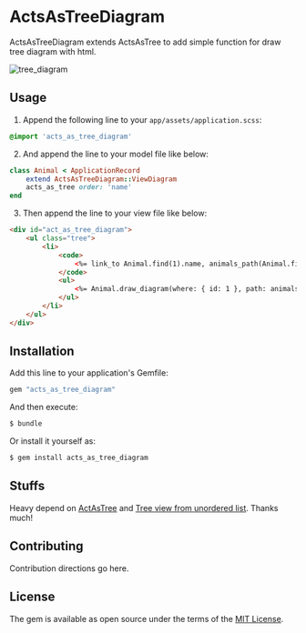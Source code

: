 # ActsAsTreeDiagram
ActsAsTreeDiagram extends ActsAsTree to add simple function for draw tree diagram with html.

![tree_diagram](https://user-images.githubusercontent.com/25024587/160236618-5498e757-2c3e-474a-b397-99bd6b88ea73.gif)

## Usage

1. Append the following line to your `app/assets/application.scss`:
```scss
@import 'acts_as_tree_diagram'
```
2. And append the line to your model file like below:
```ruby
class Animal < ApplicationRecord
	extend ActsAsTreeDiagram::ViewDiagram
	acts_as_tree order: 'name'
end
```
3. Then append the line to your view file like below:
```html
<div id="act_as_tree_diagram">
    <ul class="tree">
        <li>
            <code>
                <%= link_to Animal.find(1).name, animals_path(Animal.find(1)) %>
            </code>
            <ul>
                <%= Animal.draw_diagram(where: { id: 1 }, path: animals_path).html_safe %>
            </ul>
        </li>
    </ul>
</div>
```

## Installation
Add this line to your application's Gemfile:

```ruby
gem "acts_as_tree_diagram"
```

And then execute:
```bash
$ bundle
```

Or install it yourself as:
```bash
$ gem install acts_as_tree_diagram
```

## Stuffs

Heavy depend on [ActAsTree](https://github.com/amerine/acts_as_tree) and [Tree view from unordered list](https://codepen.io/ross-angus/pen/jwxMjL). Thanks much!

## Contributing
Contribution directions go here.

## License
The gem is available as open source under the terms of the [MIT License](https://opensource.org/licenses/MIT).


